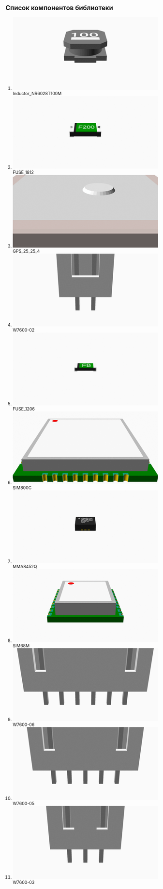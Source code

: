 ## Список компонентов библиотеки

1. ![Inductor_NR6028T100M](images/Inductor_NR6028T100M.gif) Inductor_NR6028T100M
1. ![FUSE_1812](images/FUSE_1812.gif) FUSE_1812
1. ![GPS_25_25_4](images/GPS_25_25_4.gif) GPS_25_25_4
1. ![W7600-02](images/W7600-02.gif) W7600-02
1. ![FUSE_1206](images/FUSE_1206.gif) FUSE_1206
1. ![SIM800C](images/SIM800C.gif) SIM800C
1. ![MMA8452Q](images/MMA8452Q.gif) MMA8452Q
1. ![SIM68M](images/SIM68M.gif) SIM68M
1. ![W7600-06](images/W7600-06.gif) W7600-06
1. ![W7600-05](images/W7600-05.gif) W7600-05
1. ![W7600-03](images/W7600-03.gif) W7600-03
